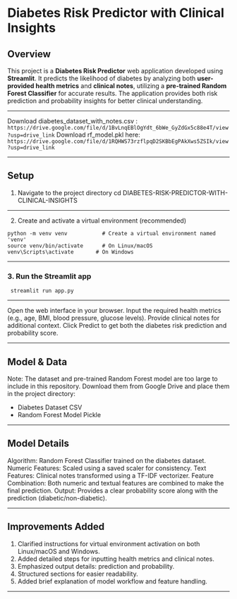 # Diabetes Risk Predictor with Clinical Insights

## Overview
This project is a **Diabetes Risk Predictor** web application developed using **Streamlit**. It predicts the likelihood of diabetes by analyzing both **user-provided health metrics** and **clinical notes**, utilizing a **pre-trained Random Forest Classifier** for accurate results. The application provides both risk prediction and probability insights for better clinical understanding.

---

Download diabetes_dataset_with_notes.csv : ``` https://drive.google.com/file/d/1BvLnqEBlOgYdt_6bWe_GyZdGx5c88e4T/view?usp=drive_link```
Download rf_model.pkl here: ``` https://drive.google.com/file/d/1RQHWS73rzflpqD2SKBbEgPAkXws5ZSIk/view?usp=drive_link ```

---

## Setup
1. Navigate to the project directory
cd DIABETES-RISK-PREDICTOR-WITH-CLINICAL-INSIGHTS

---
2. Create and activate a virtual environment (recommended)
```
python -m venv venv           # Create a virtual environment named 'venv'
source venv/bin/activate      # On Linux/macOS
venv\Scripts\activate       # On Windows

```
---
### 3. Run the Streamlit app
```
 streamlit run app.py

```
---

Open the web interface in your browser.
Input the required health metrics (e.g., age, BMI, blood pressure, glucose levels).
Provide clinical notes for additional context.
Click Predict to get both the diabetes risk prediction and probability score.

--- 

## Model & Data

Note: The dataset and pre-trained Random Forest model are too large to include in this repository. Download them from Google Drive and place them in the project directory:
- Diabetes Dataset CSV
- Random Forest Model Pickle

---

## Model Details

Algorithm: Random Forest Classifier trained on the diabetes dataset.
Numeric Features: Scaled using a saved scaler for consistency.
Text Features: Clinical notes transformed using a TF-IDF vectorizer.
Feature Combination: Both numeric and textual features are combined to make the final prediction.
Output: Provides a clear probability score along with the prediction (diabetic/non-diabetic).

---

## Improvements Added

1. Clarified instructions for virtual environment activation on both Linux/macOS and Windows.
2. Added detailed steps for inputting health metrics and clinical notes.
3. Emphasized output details: prediction and probability.
4. Structured sections for easier readability.
5. Added brief explanation of model workflow and feature handling.

---



